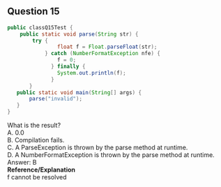 ## Question 15
```java
public classQ15Test {
    public static void parse(String str) {
        try {
                float f = Float.parseFloat(str);
            } catch (NumberFormatException nfe) {
                f = 0;
              } finally {
                System.out.println(f);
              }
       }
   public static void main(String[] args) {
       parse("invalid");
   }
}
```
What is the result?  
A. 0.0  
B. Compilation fails.  
C. A ParseException is thrown by the parse method at runtime.  
D. A NumberFormatException is thrown by the parse method at runtime.  
Answer: B  
**Reference/Explanation**  
f cannot be resolved  

